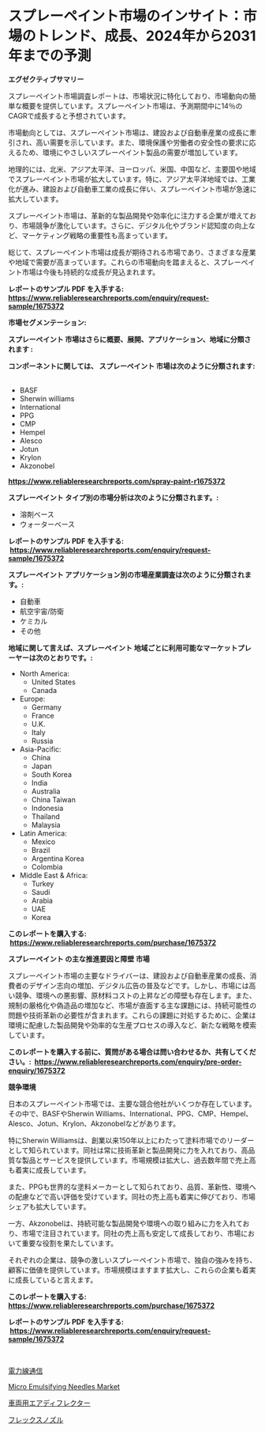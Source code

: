 <p><h1>スプレーペイント市場のインサイト：市場のトレンド、成長、2024年から2031年までの予測</h1></p><p><strong>エグゼクティブサマリー</strong></p>
<p><p>スプレーペイント市場調査レポートは、市場状況に特化しており、市場動向の簡単な概要を提供しています。スプレーペイント市場は、予測期間中に14％のCAGRで成長すると予想されています。</p><p>市場動向としては、スプレーペイント市場は、建設および自動車産業の成長に牽引され、高い需要を示しています。また、環境保護や労働者の安全性の要求に応えるため、環境にやさしいスプレーペイント製品の需要が増加しています。</p><p>地理的には、北米、アジア太平洋、ヨーロッパ、米国、中国など、主要国や地域でスプレーペイント市場が拡大しています。特に、アジア太平洋地域では、工業化が進み、建設および自動車工業の成長に伴い、スプレーペイント市場が急速に拡大しています。</p><p>スプレーペイント市場は、革新的な製品開発や効率化に注力する企業が増えており、市場競争が激化しています。さらに、デジタル化やブランド認知度の向上など、マーケティング戦略の重要性も高まっています。</p><p>総じて、スプレーペイント市場は成長が期待される市場であり、さまざまな産業や地域で需要が高まっています。これらの市場動向を踏まえると、スプレーペイント市場は今後も持続的な成長が見込まれます。</p></p>
<p><strong>レポートのサンプル PDF を入手する: <a href="https://www.reliableresearchreports.com/enquiry/request-sample/1675372">https://www.reliableresearchreports.com/enquiry/request-sample/1675372</a></strong></p>
<p><strong>市場セグメンテーション:</strong></p>
<p><strong> スプレーペイント 市場はさらに概要、展開、アプリケーション、地域に分類されます :</strong></p>
<p><strong>コンポーネントに関しては、 スプレーペイント 市場は次のように分類されます: &nbsp;</strong></p>
<p><ul><li>BASF</li><li>Sherwin williams</li><li>International</li><li>PPG</li><li>CMP</li><li>Hempel</li><li>Alesco</li><li>Jotun</li><li>Krylon</li><li>Akzonobel</li></ul></p>
<p><strong><a href="https://www.reliableresearchreports.com/spray-paint-r1675372">https://www.reliableresearchreports.com/spray-paint-r1675372</a></strong></p>
<p><strong> スプレーペイント タイプ別の市場分析は次のように分類されます。:</strong></p>
<p><ul><li>溶剤ベース</li><li>ウォーターベース</li></ul></p>
<p><strong>レポートのサンプル PDF を入手する: &nbsp;<a href="https://www.reliableresearchreports.com/enquiry/request-sample/1675372">https://www.reliableresearchreports.com/enquiry/request-sample/1675372</a></strong></p>
<p><strong> スプレーペイント アプリケーション別の市場産業調査は次のように分類されます。:</strong></p>
<p><ul><li>自動車</li><li>航空宇宙/防衛</li><li>ケミカル</li><li>その他</li></ul></p>
<p><strong>地域に関して言えば、スプレーペイント 地域ごとに利用可能なマーケットプレーヤーは次のとおりです。:</strong></p>
<p><ul>
    <li>
        North America:
        <ul>
            <li>United States</li>
            <li>Canada</li>
        </ul>
    </li>
    <li>
        Europe:
        <ul>
            <li>Germany</li>
            <li>France</li>
            <li>U.K.</li>
            <li>Italy</li>
            <li>Russia</li>
        </ul>
    </li>
    <li>
        Asia-Pacific:
        <ul>
            <li>China</li>
            <li>Japan</li>
            <li>South Korea</li>
            <li>India</li>
            <li>Australia</li>
            <li>China Taiwan</li>
            <li>Indonesia</li>
            <li>Thailand</li>
            <li>Malaysia</li>
        </ul>
    </li>
    <li>
        Latin America:
        <ul>
            <li>Mexico</li>
            <li>Brazil</li>
            <li>Argentina Korea</li>
            <li>Colombia</li>
        </ul>
    </li>
    <li>
        Middle East & Africa:
        <ul>
            <li>Turkey</li>
            <li>Saudi</li>
            <li>Arabia</li>
            <li>UAE</li>
            <li>Korea</li>
        </ul>
    </li>
    </ul></p>
<p><strong>このレポートを購入する: &nbsp;<a href="https://www.reliableresearchreports.com/purchase/1675372">https://www.reliableresearchreports.com/purchase/1675372</a></strong></p>
<p><strong>スプレーペイント の主な推進要因と障壁 市場</strong></p>
<p><p>スプレーペイント市場の主要なドライバーは、建設および自動車産業の成長、消費者のデザイン志向の増加、デジタル広告の普及などです。しかし、市場には高い競争、環境への悪影響、原材料コストの上昇などの障壁も存在します。また、規制の厳格化や偽造品の増加など、市場が直面する主な課題には、持続可能性の問題や技術革新の必要性が含まれます。これらの課題に対処するために、企業は環境に配慮した製品開発や効率的な生産プロセスの導入など、新たな戦略を模索しています。</p></p>
<p><strong>このレポートを購入する前に、質問がある場合は問い合わせるか、共有してください。:&nbsp; <a href="https://www.reliableresearchreports.com/enquiry/pre-order-enquiry/1675372">https://www.reliableresearchreports.com/enquiry/pre-order-enquiry/1675372</a></strong></p>
<p><strong>競争環境</strong></p>
<p><p>日本のスプレーペイント市場では、主要な競合他社がいくつか存在しています。その中で、BASFやSherwin Williams、International、PPG、CMP、Hempel、Alesco、Jotun、Krylon、Akzonobelなどがあります。</p><p>特にSherwin Williamsは、創業以来150年以上にわたって塗料市場でのリーダーとして知られています。同社は常に技術革新と製品開発に力を入れており、高品質な製品とサービスを提供しています。市場規模は拡大し、過去数年間で売上高も着実に成長しています。</p><p>また、PPGも世界的な塗料メーカーとして知られており、品質、革新性、環境への配慮などで高い評価を受けています。同社の売上高も着実に伸びており、市場シェアも拡大しています。</p><p>一方、Akzonobelは、持続可能な製品開発や環境への取り組みに力を入れており、市場で注目されています。同社の売上高も安定して成長しており、市場において重要な役割を果たしています。</p><p>それぞれの企業は、競争の激しいスプレーペイント市場で、独自の強みを持ち、顧客に価値を提供しています。市場規模はますます拡大し、これらの企業も着実に成長していると言えます。</p></p>
<p><strong>このレポートを購入する: &nbsp; <a href="https://www.reliableresearchreports.com/purchase/1675372">https://www.reliableresearchreports.com/purchase/1675372</a></strong></p>
<p><strong>レポートのサンプル PDF を入手する: &nbsp;<a href="https://www.reliableresearchreports.com/enquiry/request-sample/1675372">https://www.reliableresearchreports.com/enquiry/request-sample/1675372</a></strong><strong></strong></p>
<p>&nbsp;</p>
<p><p><a href="https://medium.com/@bulahhamill28/%E9%9B%BB%E5%8A%9B%E7%B7%9A%E9%80%9A%E4%BF%A1%E5%B8%82%E5%A0%B4%E3%83%AC%E3%83%9D%E3%83%BC%E3%83%88%E3%81%AF-%E3%81%93%E3%81%AE%E5%B8%82%E5%A0%B4%E3%81%AE%E6%9C%80%E6%96%B0%E3%83%88%E3%83%AC%E3%83%B3%E3%83%89%E3%82%84%E6%88%90%E9%95%B7%E6%A9%9F%E4%BC%9A%E3%82%92%E6%98%8E%E3%82%89%E3%81%8B%E3%81%AB%E3%81%97%E3%81%A6%E3%81%84%E3%81%BE%E3%81%99-a871f9f8a0ad">電力線通信</a></p><p><a href="https://github.com/kathiaseamanalvaradovlprc2h/Market-Research-Report-List-2/blob/main/micro-emulsifying-needles-market.md">Micro Emulsifying Needles Market</a></p><p><a href="https://medium.com/@spencerremin6/%E8%BB%8A%E4%B8%A1%E7%94%A8%E3%82%A8%E3%82%A2%E3%83%87%E3%83%95%E3%83%AC%E3%82%AF%E3%82%BF%E3%83%BC%E5%B8%82%E5%A0%B4-2031%E5%B9%B4%E3%81%BE%E3%81%A7%E3%81%AE%E6%88%90%E5%8A%9F%E3%81%99%E3%82%8B%E3%83%93%E3%82%B8%E3%83%8D%E3%82%B9%E6%88%A6%E7%95%A5%E3%81%AE%E9%8D%B5-b80de50b13f8">車両用エアディフレクター</a></p><p><a href="https://medium.com/@vanessa.grant665567/%E3%83%95%E3%83%AC%E3%83%83%E3%82%AF%E3%82%B9%E3%83%8E%E3%82%BA%E3%83%AB%E5%B8%82%E5%A0%B4-2031%E5%B9%B4%E3%81%BE%E3%81%A7%E3%81%AE%E5%8B%95%E5%90%91-%E4%BA%88%E6%B8%AC-%E7%AB%B6%E5%90%88%E5%88%86%E6%9E%90-8f34e22fb1e8">フレックスノズル</a></p></p>